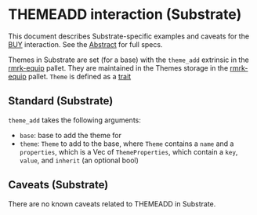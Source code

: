 # THEMEADD interaction (Substrate)

This document describes Substrate-specific examples and caveats for the [BUY](../../abstract/interactions/themeadd.md) interaction.  See the [Abstract](../../abstract/interactions/themeadd.md) for full specs.

Themes in Substrate are set (for a base) with the `theme_add` extrinsic in the [rmrk-equip](https://github.com/rmrk-team/rmrk-substrate/blob/main/pallets/rmrk-equip/src/lib.rs) pallet.  They are maintained in the Themes storage in the [rmrk-equip](https://github.com/rmrk-team/rmrk-substrate/blob/main/pallets/rmrk-equip/src/lib.rs) pallet.  `Theme` is defined as a [trait](https://github.com/rmrk-team/rmrk-substrate/blob/main/traits/src/theme.rs)

## Standard (Substrate)
`theme_add` takes the following arguments:
- `base`: base to add the theme for
- `theme`: `Theme` to add to the base, where `Theme` contains a `name` and a `properties`, which is a Vec of `ThemeProperties`, which contain a `key`, `value`, and `inherit` (an optional bool)

## Caveats (Substrate)
There are no known caveats related to THEMEADD in Substrate.